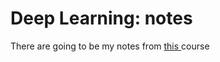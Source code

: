 #  Deep Learning: notes

There are going to be my notes from  <a href="https://www.udemy.com/course/deeplearning_x/?couponCode=202302" target=”_blank”> this </a> course

